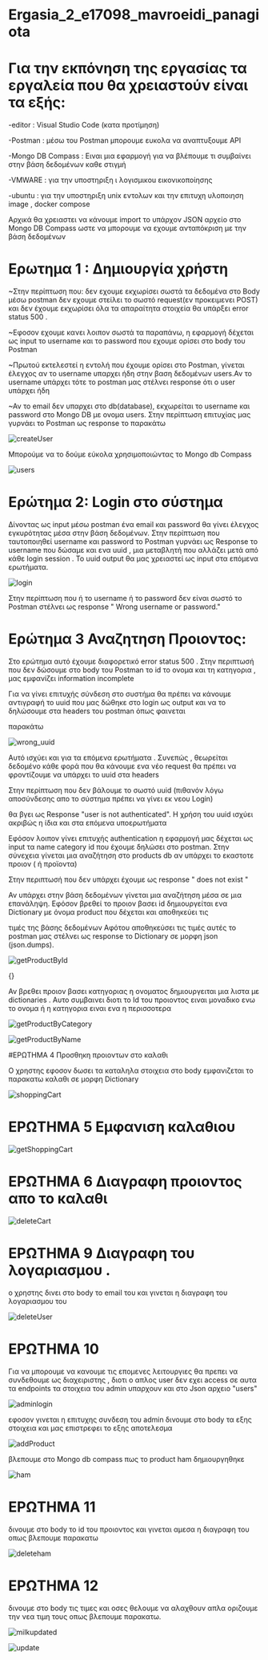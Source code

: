 # Ergasia_2_e17098_mavroeidi_panagiota


# Για την  εκπόνηση της εργασίας τα εργαλεία που θα χρειαστούν είναι τα εξής:

-editor : Visual Studio Code (κατα προτίμηση)

-Postman : μέσω του Postman μπορουμε ευκολα να αναπτυξουμε API

-Mongo DB Compass : Ειναι μια εφαρμογή για να βλέπουμε τι συμβαίνει στην βάση δεδομένων καθε στιγμή

-VMWARE : για την υποστηριξη ι λογισμικou εικονικοποίησης

-ubuntu : για την υποστηριξη unix εντολων και την επιτυχη υλοποιηση image , docker compose


Αρχικά θα χρειαστει να κάνουμε import το υπάρχον JSON αρχείο στο Mongo DB Compass ωστε να μπορουμε να εχουμε ανταπόκριση με την βάση δεδομένων


# Ερωτημα 1 : Δημιουργία χρήστη

~Στην περίπτωση που:
 δεν εχουμε εκχωρίσει σωστά τα δεδομένα στο Body μέσω postman
 δεν εχουμε στείλει το σωστό request(εν προκειμενει POST) και
 δεν έχουμε εκχωρίσει όλα τα απαραίτητα στοιχεία
  θα υπάρξει error status 500 .

~Εφοσον εχουμε κανει λοιπον σωστά τα παραπάνω, η εφαρμογή  δέχεται ως input το username και το password που εχουμε ορίσει στο body του Postman 


~Πρωτού εκτελεστεί η εντολή που έχουμε ορίσει στο Postman, γίνεται έλεγχος αν το username υπαρχει ήδη στην βαση δεδομένων users.Αν το username υπάρχει τότε το postman μας στέλνει response ότι ο user υπάρχει ήδη

~Αν το email δεν υπαρχει στο db(database), εκχωρείται το username και password στο Mongo DB με ονομα users. Στην περίπτωση επιτυχίας μας γυρνάει το Postman ως response το παρακάτω


![createUser](https://user-images.githubusercontent.com/62929706/122966987-a745fd80-d392-11eb-9938-a042f401eb72.jpg)


 Μπορούμε να το δούμε εύκολα χρησιμοποιώντας το Mongo db Compass

![users](https://user-images.githubusercontent.com/62929706/122967111-ccd30700-d392-11eb-9c8f-52dd6f68cbf0.jpg)


# Ερώτημα 2: Login στο σύστημα

Δίνοντας ως input μέσω postman ένα email και password θα γίνει έλεγχος εγκυρότητας μέσα στην βάση δεδομένων.
Στην περίπτωση που ταυτοποιηθεί username και password το Postman γυρνάει ως Response το username που δώσαμε και ενα uuid , μια μεταβλητή που αλλάζει μετά από κάθε login session . Το uuid output θα μας χρειαστεί ως input  στα επόμενα ερωτήματα.


![login](https://user-images.githubusercontent.com/62929706/122967155-d6f50580-d392-11eb-84a7-63ccdbdfe833.jpg)

Στην περίπτωση που ή το username ή το password δεν είναι σωστό το Postman στέλνει ως response " Wrong username or password."

# Ερώτημα 3 Αναζητηση Προιοντος:

Στο ερώτημα αυτό έχουμε διαφορετικό error status 500 . Στην περιπτωσή που δεν δώσουμε στο body του Postman το id το ονομα και τη κατηγορια  , μας εμφανίζει information incomplete 

Για να γίνει επιτυχής σύνδεση στο συστήμα θα πρέπει να κάνουμε αντιγραφή το uuid που μας δώθηκε στο login ως output και να το δηλώσουμε στα headers του postman όπως φαινεται 

παρακάτω

![wrong_uuid](https://user-images.githubusercontent.com/62929706/119018728-118b0d00-b9a5-11eb-9686-b3145f7c34ba.jpg)

Αυτό ισχύει και για τα επόμενα ερωτήματα . Συνεπώς , θεωρείται δεδομένο κάθε φορά που θα κάνουμε ενα νέο request θα πρέπει να φροντίζουμε να υπάρχει το uuid στα headers

Στην περίπτωση που δεν βάλουμε το σωστό uuid (πιθανόν λόγω αποσύνδεσης απο το σύστημα πρέπει να γίνει εκ νεου Login)

θα βγει ως Response "user is not authenticated". Η χρήση του uuid ισχύει ακριβώς η ίδια και στα επόμενα υποερωτήματα

Εφόσον λοιπον γίνει επιτυχής authentication η εφαρμογή μας δέχεται ως input τα name category id που έχουμε δηλώσει στο postman. Στην σύνεχεια γίνεται μια αναζήτηση στο products db αν υπάρχει το εκαστοτε προιον ( ή προϊοντα) 



Στην περιπτωσή που δεν υπάρχει έχουμε ως response " does not exist "

Αν υπάρχει στην βάση δεδομένων γίνεται μια αναζήτηση μέσα σε μια επανάληψη. Εφόσον βρεθεί το προιον βασει id δημιουργείται ενα Dictionary με όνομα product που δέχεται και αποθηκεύει τις

τιμές της βάσης δεδομένων Αφότου αποθηκεύσει τις τιμές αυτές το postman μας στέλνει ως response το Dictionary σε μορφη json (json.dumps). 




![getProductById](https://user-images.githubusercontent.com/62929706/122967270-f9871e80-d392-11eb-8b59-530c08e7c55e.jpg)







{}


Αν βρεθει προιον βασει κατηγοριας η ονοματος δημιουργειται μια λιστα με dictionaries . Αυτο συμβαινει διοτι το Id του προιοντος ειναι μοναδικο ενω το ονομα ή η κατηγορια ειναι ενα η περισσοτερα


![getProductByCategory](https://user-images.githubusercontent.com/62929706/122967239-ef652000-d392-11eb-9530-c030ae75babd.jpg)


![getProductByName](https://user-images.githubusercontent.com/62929706/122967304-00159600-d393-11eb-9629-940dd5ece094.jpg)



#ΕΡΩΤΗΜΑ 4   Προσθηκη προιοντων στο καλαθι

Ο χρηστης εφοσον δωσει τα καταληλα στοιχεια στο body εμφανιζεται  το παρακατω καλαθι σε μορφη Dictionary


![shoppingCart](https://user-images.githubusercontent.com/62929706/122967352-0c99ee80-d393-11eb-8174-d2c4641b6527.jpg)



# ΕΡΩΤΗΜΑ 5 Εμφανιση καλαθιου


![getShoppingCart](https://user-images.githubusercontent.com/62929706/122967390-14f22980-d393-11eb-9749-e81359b970ce.jpg)


# ΕΡΩΤΗΜΑ 6 Διαγραφη προιοντος απο το καλαθι


![deleteCart](https://user-images.githubusercontent.com/62929706/122967425-1f142800-d393-11eb-9042-f34dc500a8b3.jpg)



# ΕΡΩΤΗΜΑ 9 Διαγραφη του λογαριασμου .





ο χρηστης δινει στο body το email του και γινεται η διαγραφη του λογαριασμου του


![deleteUser](https://user-images.githubusercontent.com/62929706/122968556-5505dc00-d394-11eb-9e9b-49dc9b7f86b3.jpg)



# ΕΡΩΤΗΜΑ 10
Για να μπορουμε να κανουμε τις επομενες λειτουργιες θα πρεπει να συνδεθουμε ως διαχειριστης , διοτι ο απλος user δεν εχει access σε αυτα τα endpoints
τα στοιχεια του admin υπαρχουν και στο Json αρχειο "users"


![adminlogin](https://user-images.githubusercontent.com/62929706/122967579-4539c800-d393-11eb-9f8e-cbf1c298565e.jpg)




εφοσον γινεται η επιτυχης συνδεση του admin δινουμε στο body τα εξης στοιχεια και μας επιστρεφει το εξης αποτελεσμα




![addProduct](https://user-images.githubusercontent.com/62929706/122967603-4d920300-d393-11eb-92f9-7970ff29b39a.jpg)


βλεπουμε στο Mongo db compass πως το product ham δημιουργηθηκε


![ham](https://user-images.githubusercontent.com/62929706/122967650-5be01f00-d393-11eb-919b-1b5285ffac11.jpg)



# ΕΡΩΤΗΜΑ 11
δινουμε στο body το id του προιοντος και γινεται αμεσα η διαγραφη του οπως βλεπουμε παρακατω


![deleteham](https://user-images.githubusercontent.com/62929706/122967622-5551a780-d393-11eb-9674-40c621e3ab53.jpg)




# ΕΡΩΤΗΜΑ 12
δινουμε στο body τις τιμες και οσες θελουμε να αλαχθουν απλα οριζουμε την νεα τιμη τους οπως βλεπουμε παρακατω.

![milkupdated](https://user-images.githubusercontent.com/62929706/122967783-7f0ace80-d393-11eb-9c6c-5791fcfb08cf.jpg)


![update](https://user-images.githubusercontent.com/62929706/122967797-8500af80-d393-11eb-8a62-e81a6ceb71c3.jpg)



